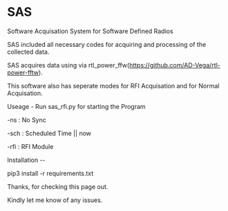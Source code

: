 # SAS

Software Acquisation System for Software Defined Radios

SAS included all necessary codes for acquiring and processing of the collected data.

SAS acquires data using via rtl_power_ffw(https://github.com/AD-Vega/rtl-power-fftw).

This software also has seperate modes for RFI Acquisation and for Normal Acquisation.

Useage - Run sas_rfi.py for starting the Program

-ns : No Sync

-sch : Scheduled Time || now

-rfi : RFI Module

Installation --

pip3 install -r requirements.txt

Thanks, for checking this page out.

Kindly let me know of any issues.
